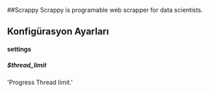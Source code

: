 ##Scrappy
Scrappy is programable web scrapper for data scientists.
## Konfigürasyon Ayarları
#### settings
##### $thread_limit
'Progress Thread limit.'